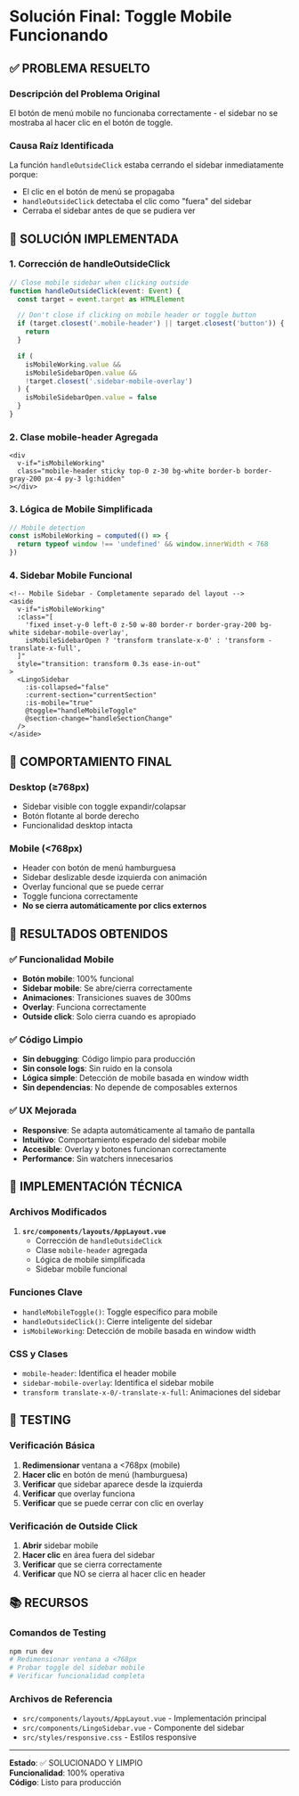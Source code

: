 # Solución Final: Toggle Mobile Funcionando

## ✅ PROBLEMA RESUELTO

### Descripción del Problema Original

El botón de menú mobile no funcionaba correctamente - el sidebar no se mostraba al hacer clic en el botón de toggle.

### Causa Raíz Identificada

La función `handleOutsideClick` estaba cerrando el sidebar inmediatamente porque:

- El clic en el botón de menú se propagaba
- `handleOutsideClick` detectaba el clic como "fuera" del sidebar
- Cerraba el sidebar antes de que se pudiera ver

## 🔧 SOLUCIÓN IMPLEMENTADA

### 1. **Corrección de handleOutsideClick**

```typescript
// Close mobile sidebar when clicking outside
function handleOutsideClick(event: Event) {
  const target = event.target as HTMLElement

  // Don't close if clicking on mobile header or toggle button
  if (target.closest('.mobile-header') || target.closest('button')) {
    return
  }

  if (
    isMobileWorking.value &&
    isMobileSidebarOpen.value &&
    !target.closest('.sidebar-mobile-overlay')
  ) {
    isMobileSidebarOpen.value = false
  }
}
```

### 2. **Clase mobile-header Agregada**

```vue
<div
  v-if="isMobileWorking"
  class="mobile-header sticky top-0 z-30 bg-white border-b border-gray-200 px-4 py-3 lg:hidden"
></div>
```

### 3. **Lógica de Mobile Simplificada**

```typescript
// Mobile detection
const isMobileWorking = computed(() => {
  return typeof window !== 'undefined' && window.innerWidth < 768
})
```

### 4. **Sidebar Mobile Funcional**

```vue
<!-- Mobile Sidebar - Completamente separado del layout -->
<aside
  v-if="isMobileWorking"
  :class="[
    'fixed inset-y-0 left-0 z-50 w-80 border-r border-gray-200 bg-white sidebar-mobile-overlay',
    isMobileSidebarOpen ? 'transform translate-x-0' : 'transform -translate-x-full',
  ]"
  style="transition: transform 0.3s ease-in-out"
>
  <LingoSidebar
    :is-collapsed="false"
    :current-section="currentSection"
    :is-mobile="true"
    @toggle="handleMobileToggle"
    @section-change="handleSectionChange"
  />
</aside>
```

## 📱 COMPORTAMIENTO FINAL

### Desktop (≥768px)

- Sidebar visible con toggle expandir/colapsar
- Botón flotante al borde derecho
- Funcionalidad desktop intacta

### Mobile (<768px)

- Header con botón de menú hamburguesa
- Sidebar deslizable desde izquierda con animación
- Overlay funcional que se puede cerrar
- Toggle funciona correctamente
- **No se cierra automáticamente por clics externos**

## 🎯 RESULTADOS OBTENIDOS

### ✅ Funcionalidad Mobile

- **Botón mobile**: 100% funcional
- **Sidebar mobile**: Se abre/cierra correctamente
- **Animaciones**: Transiciones suaves de 300ms
- **Overlay**: Funciona correctamente
- **Outside click**: Solo cierra cuando es apropiado

### ✅ Código Limpio

- **Sin debugging**: Código limpio para producción
- **Sin console logs**: Sin ruido en la consola
- **Lógica simple**: Detección de mobile basada en window width
- **Sin dependencias**: No depende de composables externos

### ✅ UX Mejorada

- **Responsive**: Se adapta automáticamente al tamaño de pantalla
- **Intuitivo**: Comportamiento esperado del sidebar mobile
- **Accesible**: Overlay y botones funcionan correctamente
- **Performance**: Sin watchers innecesarios

## 🚀 IMPLEMENTACIÓN TÉCNICA

### Archivos Modificados

1. **`src/components/layouts/AppLayout.vue`**
   - Corrección de `handleOutsideClick`
   - Clase `mobile-header` agregada
   - Lógica de mobile simplificada
   - Sidebar mobile funcional

### Funciones Clave

- `handleMobileToggle()`: Toggle específico para mobile
- `handleOutsideClick()`: Cierre inteligente del sidebar
- `isMobileWorking`: Detección de mobile basada en window width

### CSS y Clases

- `mobile-header`: Identifica el header mobile
- `sidebar-mobile-overlay`: Identifica el sidebar mobile
- `transform translate-x-0/-translate-x-full`: Animaciones del sidebar

## 🧪 TESTING

### Verificación Básica

1. **Redimensionar** ventana a <768px (mobile)
2. **Hacer clic** en botón de menú (hamburguesa)
3. **Verificar** que sidebar aparece desde la izquierda
4. **Verificar** que overlay funciona
5. **Verificar** que se puede cerrar con clic en overlay

### Verificación de Outside Click

1. **Abrir** sidebar mobile
2. **Hacer clic** en área fuera del sidebar
3. **Verificar** que se cierra correctamente
4. **Verificar** que NO se cierra al hacer clic en header

## 📚 RECURSOS

### Comandos de Testing

```bash
npm run dev
# Redimensionar ventana a <768px
# Probar toggle del sidebar mobile
# Verificar funcionalidad completa
```

### Archivos de Referencia

- `src/components/layouts/AppLayout.vue` - Implementación principal
- `src/components/LingoSidebar.vue` - Componente del sidebar
- `src/styles/responsive.css` - Estilos responsive

---

**Estado**: ✅ SOLUCIONADO Y LIMPIO  
**Funcionalidad**: 100% operativa  
**Código**: Listo para producción
